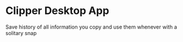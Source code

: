 # Clipper Desktop App
Save history of all information you copy and use them whenever with a solitary snap